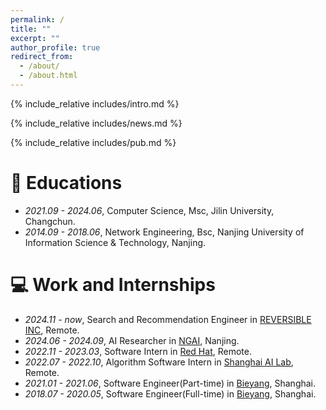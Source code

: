 ```yaml
---
permalink: /
title: ""
excerpt: ""
author_profile: true
redirect_from: 
  - /about/
  - /about.html
---
```


<span class='anchor' id='about-me'></span>
{% include_relative includes/intro.md %}

{% include_relative includes/news.md %}

{% include_relative includes/pub.md %}

# 📖 Educations
- *2021.09 - 2024.06*, Computer Science, Msc, Jilin University, Changchun.
- *2014.09 - 2018.06*, Network Engineering, Bsc, Nanjing University of Information Science & Technology, Nanjing.

# 💻 Work and Internships
- *2024.11 - now*, Search and Recommendation Engineer in [REVERSIBLE INC](https://www.reversible.com), Remote.
- *2024.06 - 2024.09*, AI Researcher in [NGAI](https://www.ngai.ac.cn), Nanjing.
- *2022.11 - 2023.03*, Software Intern in [Red Hat](https://www.redhat.com/en), Remote.
- *2022.07 - 2022.10*, Algorithm Software Intern in [Shanghai AI Lab](https://www.shlab.org.cn), Remote.
- *2021.01 - 2021.06*, Software Engineer(Part-time) in [Bieyang](https://www.bieyangapp.com), Shanghai.
- *2018.07 - 2020.05*, Software Engineer(Full-time) in [Bieyang](https://www.bieyangapp.com), Shanghai.